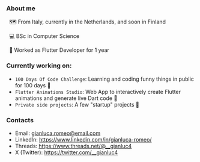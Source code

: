 ### About me
&nbsp;
🗺️ From Italy, currently in the Netherlands, and soon in Finland

&nbsp;
💻 BSc in Computer Science

&nbsp;
💼 Worked as Flutter Developer for 1 year 

### Currently working on:
- `100 Days Of Code Challenge`: Learning and coding funny things in public for 100 days 🚀
- `Flutter Animations Studio`: Web App to interactively create Flutter animations and generate live Dart code 🤟
- `Private side projects`: A few "startup" projects 👀

### Contacts
- Email: gianluca.romeo@email.com
- LinkedIn: https://www.linkedin.com/in/gianluca-romeo/
- Threads: https://www.threads.net/@__gianluc4
- X (Twitter): https://twitter.com/__gianluc4
<!--
**gianlucaromeo/gianlucaromeo** is a ✨ _special_ ✨ repository because its `README.md` (this file) appears on your GitHub profile.

Here are some ideas to get you started:

- 🔭 I’m currently working on ...
- 🌱 I’m currently learning ...
- 👯 I’m looking to collaborate on ...
- 🤔 I’m looking for help with ...
- 💬 Ask me about ...
- 📫 How to reach me: ...
- 😄 Pronouns: ...
- ⚡ Fun fact: ...
-->
